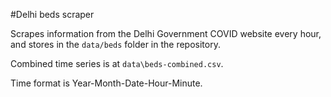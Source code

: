 #Delhi beds scraper

Scrapes information from the Delhi Government COVID website every hour, and stores in the `data/beds` folder in the repository.

Combined time series is at `data\beds-combined.csv`.

Time format is Year-Month-Date-Hour-Minute.